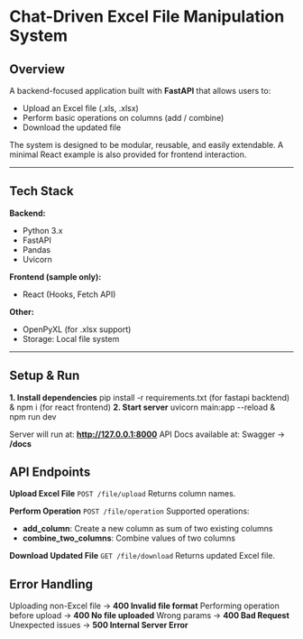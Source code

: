 #  Chat-Driven Excel File Manipulation System

<h2> Overview</h2>
A backend-focused application built with <b>FastAPI</b> that allows users to:
<ul>
  <li> Upload an Excel file (.xls, .xlsx)</li>
  <li> Perform basic operations on columns (add / combine)</li>
  <li> Download the updated file</li>
</ul>
The system is designed to be modular, reusable, and easily extendable.  
A minimal React example is also provided for frontend interaction.

---

<h2> Tech Stack</h2>

<b>Backend:</b>
<ul>
  <li>Python 3.x</li>
  <li>FastAPI</li>
  <li>Pandas</li>
  <li>Uvicorn</li>
</ul>

<b>Frontend (sample only):</b>
<ul>
  <li>React (Hooks, Fetch API)</li>
</ul>

<b>Other:</b>
<ul>
  <li>OpenPyXL (for .xlsx support)</li>
  <li>Storage: Local file system</li>
</ul>

---

<h2> Setup & Run</h2>

<b>1. Install dependencies</b> pip install -r requirements.txt (for fastapi backtend) & npm i (for react frontend)
<b>2. Start server</b> uvicorn main:app --reload & npm run dev

Server will run at: <b>http://127.0.0.1:8000</b> API Docs available at:
Swagger → <b>/docs</b>

<h2> API Endpoints</h2>

<b> Upload Excel File</b>
<code>POST /file/upload</code>
Returns column names.

<b> Perform Operation</b>
<code>POST /file/operation</code>
Supported operations:

<ul> <li><b>add_column</b>: Create a new column as sum of two existing columns</li> <li><b>combine_two_columns</b>: Combine values of two columns</li> </ul>

<b> Download Updated File</b>
<code>GET /file/download</code>
Returns updated Excel file.

<h2> Error Handling</h2>
  Uploading non-Excel file → <b>400 Invalid file format</b>
  Performing operation before upload → <b>400 No file uploaded</b>
  Wrong params → <b>400 Bad Request</b>
  Unexpected issues → <b>500 Internal Server Error</b>
